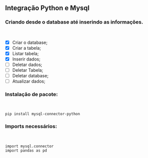 ## **Integração Python e Mysql**
### **Criando desde o database até inserindo as informações.**
<br>

- [x] Criar o database;
- [x] Criar a tabela;
- [x] Listar tabela;
- [x] Inserir dados;
- [ ] Deletar dados;
- [ ] Deletar Tabela;
- [ ] Deletar database;
- [ ] Atualizar dados;

### **Instalação de pacote:**
<br>

```
pip install mysql-connector-python
```

### **Imports necessários:**
<br>

```
import mysql.connector
import pandas as pd
```